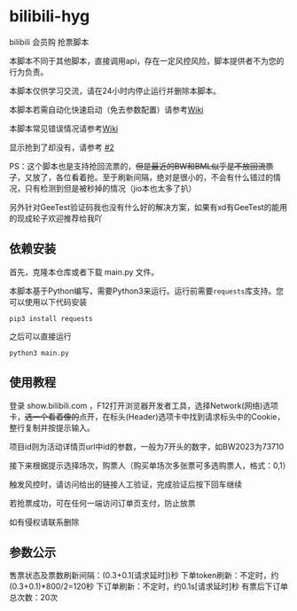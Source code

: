 # bilibili-hyg
bilibili 会员购 抢票脚本

本脚本不同于其他脚本，直接调用api，存在一定风控风险，脚本提供者不为您的行为负责。

本脚本仅供学习交流，请在24小时内停止运行并删除本脚本。

本脚本若需自动化快速启动（免去参数配置）请参考[Wiki](https://github.com/ZianTT/bilibili-hyg/wiki/关于快速启动（自动化启动）配置的说明)

本脚本常见错误情况请参考[Wiki](https://github.com/ZianTT/bilibili-hyg/wiki/%E5%85%B3%E4%BA%8E%E9%83%A8%E5%88%86%E9%94%99%E8%AF%AF%E6%83%85%E5%86%B5%E7%9A%84%E8%A7%A3%E9%87%8A)

显示抢到了却没有，请参考 [#2](https://github.com/ZianTT/bilibili-hyg/issues/2)

PS：这个脚本也是支持抢回流票的，~~但是最近的BW和BML似乎是不放回流票了~~，又放了，各位看着抢。至于刷新间隔，绝对是很小的，不会有什么错过的情况，只有检测到但是被秒掉的情况（jio本也太多了扒）

另外针对GeeTest验证码我也没有什么好的解决方案，如果有xd有GeeTest的能用的现成轮子欢迎推荐给我吖

## 依赖安装

首先，克隆本仓库或者下载 main.py 文件。

本脚本基于Python编写，需要Python3来运行。运行前需要`requests`库支持。您可以使用以下代码安装

```shell
pip3 install requests
```

之后可以直接运行

```shell
python3 main.py
```

## 使用教程

登录 show.bilibili.com ，F12打开浏览器开发者工具，选择Network(网络)选项卡，~~选一个看着像的~~点开，在标头(Header)选项卡中找到请求标头中的Cookie，整行复制并按提示输入。

项目id则为活动详情页url中id的参数，一般为7开头的数字，如BW2023为73710

接下来根据提示选择场次，购票人（购买单场次多张票可多选购票人，格式：0,1）

触发风控时，请访问给出的链接人工验证，完成验证后按下回车继续

若抢票成功，可在任何一端访问订单页支付，防止放票

如有侵权请联系删除

## 参数公示

售票状态及票数刷新间隔：(0.3+0.1[请求延时])秒
下单token刷新：不定时，约 (0.3+0.1)*800/2=120秒
下订单刷新：不定时，约0.1s[请求延时]秒
有票后下订单总次数：20次
